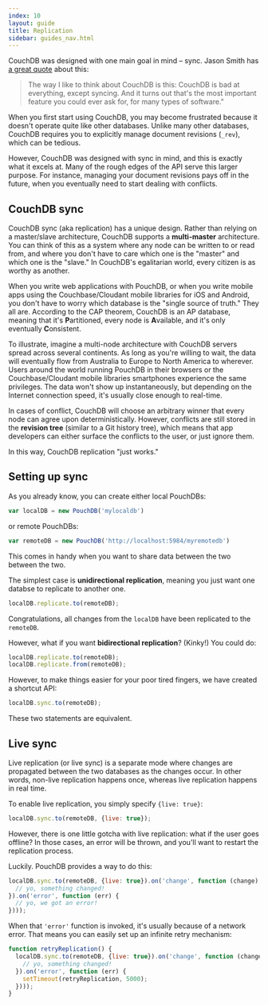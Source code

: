```yaml
---
index: 10
layout: guide
title: Replication
sidebar: guides_nav.html
---
```


CouchDB was designed with one main goal in mind &ndash; sync. Jason Smith has [a great quote](http://nodeup.com/thirtyseven) about this:

> The way I like to think about CouchDB is this: CouchDB is bad at everything, except syncing. And it turns out that's the most important feature you could ever ask for, for many types of software."

When you first start using CouchDB, you may become frustrated because it doesn't operate quite like other databases. Unlike many other databases, CouchDB requires you to explicitly manage document revisions (`_rev`), which can be tedious.

However, CouchDB was designed with sync in mind, and this is exactly what it excels at. Many of the rough edges of the API serve this larger purpose. For instance, managing your document revisions pays off in the future, when you eventually need to start dealing with conflicts.

CouchDB sync
------

CouchDB sync (aka replication) has a unique design. Rather than relying on a master/slave architecture, CouchDB
supports a **multi-master** architecture. You can think of this as a system where any node can be written to or read from, and where you don't have to care which one is the "master"
and which one is the "slave." In CouchDB's egalitarian world, every citizen is as worthy as another.

When you write web applications with PouchDB, or when you write mobile apps using the Couchbase/Cloudant mobile libraries for iOS and Android, you
don't have to worry which database is the "single source of truth." They all are. According to the CAP theorem, CouchDB is an AP database, meaning that it's **P**artitioned, 
every node is **A**vailable, and it's only eventually **C**onsistent.

To illustrate, imagine a multi-node architecture with CouchDB servers spread across several continents. As long as you're willing to wait, the data will eventually flow 
from Australia to Europe to North America to wherever. Users around the world running PouchDB in their browsers or the Couchbase/Cloudant mobile libraries smartphones experience the 
same privileges. The data won't show up instantaneously, but depending on the Internet connection speed, it's usually close enough to real-time.

In cases of conflict, CouchDB will choose an arbitrary winner that every node can agree upon deterministically. However, conflicts are still stored in the **revision tree** (similar to a Git history tree), which means that app developers can either surface the conflicts to the user, or just ignore them.

In this way, CouchDB replication "just works."

Setting up sync
-----------

As you already know, you can create either local PouchDBs:

```js
var localDB = new PouchDB('mylocaldb')
```

or remote PouchDBs:

```js
var remoteDB = new PouchDB('http://localhost:5984/myremotedb')
```

This comes in handy when you want to share data between the two between the two.

The simplest case is **unidirectional replication**, meaning you just want one databse to replicate to another one.

```js
localDB.replicate.to(remoteDB);
```

Congratulations, all changes from the `localDB` have been replicated to the `remoteDB`.

However, what if you want **bidirectional replication**? (Kinky!) You could do:

```js
localDB.replicate.to(remoteDB);
localDB.replicate.from(remoteDB);
```

However, to make things easier for your poor tired fingers, we have created a shortcut API:

```js
localDB.sync.to(remoteDB);
```

These two statements are equivalent.

Live sync
---------

Live replication (or live sync) is a separate mode where changes are propagated between the two databases as the changes occur. In other words, non-live replication happens once, whereas live replication happens in real time.

To enable live replication, you simply specify `{live: true}`:

```js
localDB.sync.to(remoteDB, {live: true});
```

However, there is one little gotcha with live replication: what if the user goes offline? In those cases, an error will be thrown, and you'll want to restart the replication process.

Luckily. PouchDB provides a way to do this:

```js
localDB.sync.to(remoteDB, {live: true}).on('change', function (change) {
  // yo, something changed!
}).on('error', function (err) {
  // yo, we got an error!
})));
```

When that `'error'` function is invoked, it's usually because of a network error. That means you can easily set up an infinite retry mechanism:

```js
function retryReplication() {
  localDB.sync.to(remoteDB, {live: true}).on('change', function (change) {
    // yo, something changed!
  }).on('error', function (err) {
    setTimeout(retryReplication, 5000);
  })));
}
```